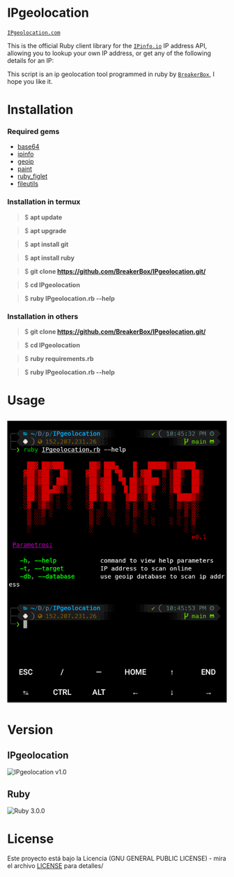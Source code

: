 # IPgeolocation
[`IPgeolocation.com`](https://github.com/BreakerBox/IPgeolocation.git)

This is the official Ruby client library for the [`IPinfo.io`](https://ipinfo.io) IP address API, allowing you to lookup your own IP address, or get any of the following details for an IP:

This script is an ip geolocation tool programmed in ruby ​​by [`BreakerBox`](https://github.com/BreakerBox), I hope you like it.
# Installation

### Required gems
 - [base64](https://github.com/ruby/base64)
 - [ipinfo](https://github.com/ipinfo/ruby)
 - [geoip](https://github.com/cjheath/geoip)
 - [paint](https://github.com/janlelis/paint)
 - [ruby_figlet](https://github.com/Demonstrandum/RubyFiglet)
 - [fileutils](https://gist.github.com/jensendarren/e78b464a5b21e58faa29)

### Installation in termux

> $ **apt update**

> $ **apt upgrade**

> $ **apt install git**

> $ **apt install ruby**

> $ **git clone https://github.com/BreakerBox/IPgeolocation.git/**

> $ **cd IPgeolocation**

> $ **ruby IPgeolocation.rb --help**

### Installation in others

> $ **git clone https://github.com/BreakerBox/IPgeolocation.git/**

> $ **cd IPgeolocation**

> $ **ruby requirements.rb**

> $ **ruby IPgeolocation.rb --help**

# Usage
![prueba](foto.png)
---
# Version
## IPgeolocation

![IPgeolocation v1.0](https://img.shields.io/badge/IPgeolocation-%F0%9D%96%9B0.1-blue)

## Ruby

![Ruby 3.0.0](https://img.shields.io/badge/Ruby-3.0.0-blue)

# License

Este proyecto está bajo la Licencia (GNU GENERAL PUBLIC LICENSE) - mira el archivo [LICENSE](LICENSE) para detalles/

